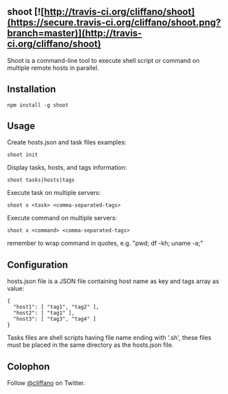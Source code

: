 shoot [![http://travis-ci.org/cliffano/shoot](https://secure.travis-ci.org/cliffano/shoot.png?branch=master)](http://travis-ci.org/cliffano/shoot)
-----------

Shoot is a command-line tool to execute shell script or command on multiple remote hosts in parallel.

Installation
------------

    npm install -g shoot 

Usage
-----

Create hosts.json and task files examples:

    shoot init
    
Display tasks, hosts, and tags information:

    shoot tasks|hosts|tags

Execute task on multiple servers:

    shoot x <task> <comma-separated-tags>

Execute command on multiple servers:

    shoot x <command> <comma-separated-tags>

remember to wrap command in quotes, e.g. "pwd; df -kh; uname -a;" 

Configuration
-------------

hosts.json file is a JSON file containing host name as key and tags array as value:

    {
      "host1": [ "tag1", "tag2" ],
      "host2": [ "tag1" ],
      "host3": [ "tag3", "tag4" ]
    }

Tasks files are shell scripts having file name ending with '.sh', these files must be placed in the same directory as the hosts.json file.

Colophon
--------

Follow [@cliffano](http://twitter.com/cliffano) on Twitter.
 